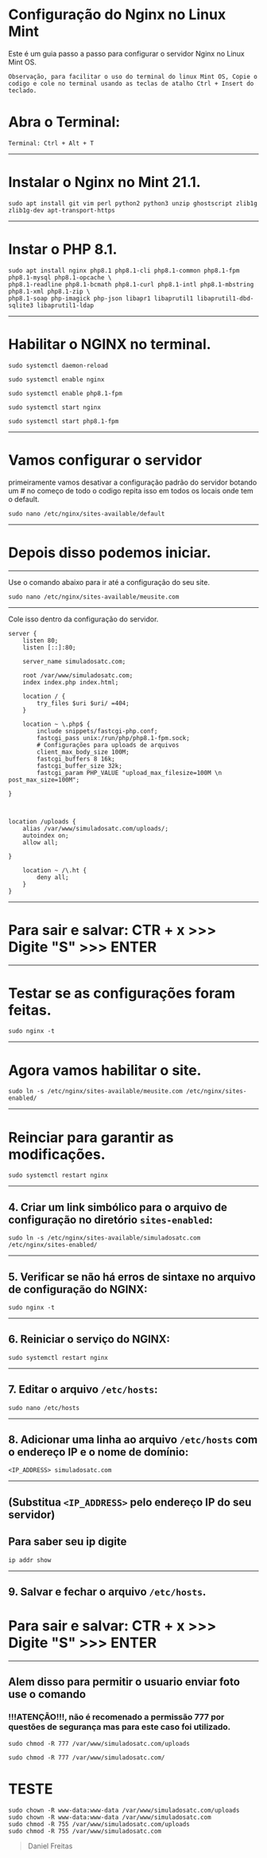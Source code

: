 # Configuração do Nginx no Linux Mint

Este é um guia passo a passo para configurar o servidor Nginx no Linux Mint OS.

`
Observação, para facilitar o uso do terminal do linux Mint OS, Copie o codigo e cole no terminal usando as teclas de atalho Ctrl + Insert do teclado.
`

# Abra o Terminal:
```
Terminal: Ctrl + Alt + T
```
___
# Instalar o Nginx no Mint 21.1.
```
sudo apt install git vim perl python2 python3 unzip ghostscript zlib1g zlib1g-dev apt-transport-https
````
___
# Instar o PHP 8.1.
```
sudo apt install nginx php8.1 php8.1-cli php8.1-common php8.1-fpm php8.1-mysql php8.1-opcache \
php8.1-readline php8.1-bcmath php8.1-curl php8.1-intl php8.1-mbstring php8.1-xml php8.1-zip \
php8.1-soap php-imagick php-json libapr1 libaprutil1 libaprutil1-dbd-sqlite3 libaprutil1-ldap
```
___
# Habilitar o NGINX no terminal.
```
sudo systemctl daemon-reload
```
```
sudo systemctl enable nginx
```
```
sudo systemctl enable php8.1-fpm
```
```
sudo systemctl start nginx
```
```
sudo systemctl start php8.1-fpm
```
___

# Vamos configurar o servidor
primeiramente vamos desativar a configuração padrão do servidor botando um # no começo de todo o codigo repita isso em todos os locais onde tem o default.
````
sudo nano /etc/nginx/sites-available/default
````
___
# Depois disso podemos iniciar.
___
Use o comando abaixo para ir até a configuração do seu site.
````
sudo nano /etc/nginx/sites-available/meusite.com
````
___
Cole isso dentro da configuração do servidor.
```
server {
    listen 80;
    listen [::]:80;

    server_name simuladosatc.com;

    root /var/www/simuladosatc.com;
    index index.php index.html;

    location / {
        try_files $uri $uri/ =404;
    }

    location ~ \.php$ {
        include snippets/fastcgi-php.conf;
        fastcgi_pass unix:/run/php/php8.1-fpm.sock;
        # Configurações para uploads de arquivos
        client_max_body_size 100M;
        fastcgi_buffers 8 16k;
        fastcgi_buffer_size 32k;
        fastcgi_param PHP_VALUE "upload_max_filesize=100M \n post_max_size=100M";

}



location /uploads {
    alias /var/www/simuladosatc.com/uploads/;
    autoindex on;
    allow all;

}

    location ~ /\.ht {
        deny all;
    }
}

```
___
# Para sair e salvar: CTR + x  >>> Digite "S" >>> ENTER
___

# Testar se as configurações foram feitas.
```
sudo nginx -t
```
___
# Agora vamos habilitar o site. 
```
sudo ln -s /etc/nginx/sites-available/meusite.com /etc/nginx/sites-enabled/
```
___
# Reinciar para garantir as modificações.
```
sudo systemctl restart nginx
```
___

## 4. Criar um link simbólico para o arquivo de configuração no diretório `sites-enabled`:
```
sudo ln -s /etc/nginx/sites-available/simuladosatc.com /etc/nginx/sites-enabled/
```
___

## 5. Verificar se não há erros de sintaxe no arquivo de configuração do NGINX:
```
sudo nginx -t
```
___
## 6. Reiniciar o serviço do NGINX:
```
sudo systemctl restart nginx
```
___
## 7. Editar o arquivo `/etc/hosts`:
```
sudo nano /etc/hosts
```
___
## 8. Adicionar uma linha ao arquivo `/etc/hosts` com o endereço IP e o nome de domínio:
```
<IP_ADDRESS> simuladosatc.com
```
___
## (Substitua `<IP_ADDRESS>` pelo endereço IP do seu servidor)
## Para saber seu ip digite 
```
ip addr show
```
___
## 9. Salvar e fechar o arquivo `/etc/hosts`.

# Para sair e salvar: CTR + x  >>> Digite "S" >>> ENTER
___

## Alem disso para permitir o usuario enviar foto use o comando 
### !!!ATENÇÃO!!!, não é recomenado a permissão 777 por questões de segurança mas para este caso foi utilizado.
```
sudo chmod -R 777 /var/www/simuladosatc.com/uploads
```
```
sudo chmod -R 777 /var/www/simuladosatc.com/
```
# TESTE 
```
sudo chown -R www-data:www-data /var/www/simuladosatc.com/uploads
sudo chown -R www-data:www-data /var/www/simuladosatc.com
sudo chmod -R 755 /var/www/simuladosatc.com/uploads
sudo chmod -R 755 /var/www/simuladosatc.com
```
> Daniel Freitas
